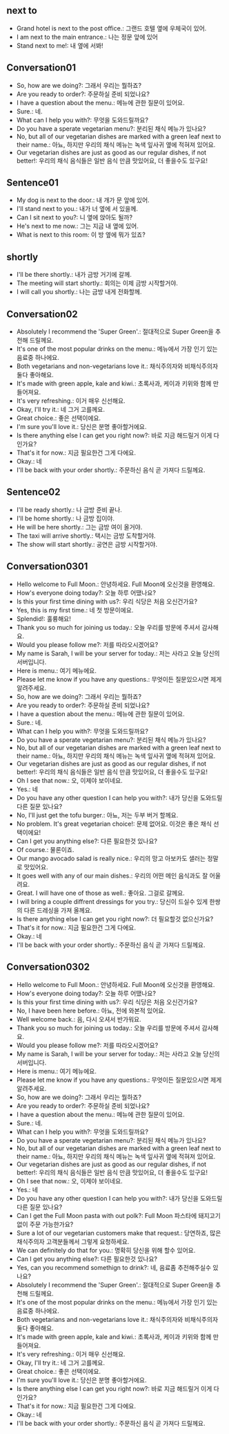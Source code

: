 ## next to 
- Grand hotel is next to the post office.:  그랜드 호텔 옆에 우체국이 있어.
- I am next to the main entrance.: 나는 정문 앞에 있어 
- Stand next to me!: 내 옆에 서봐!

## Conversation01
- So, how are we doing?: 그래서 우리는 뭘하죠?
- Are you ready to order?: 주문하실 준비 되었나요?
- I have a question about the menu.: 메뉴에 관한 질문이 있어요.
- Sure.: 네.
- What can I help you with?: 무엇을 도와드릴까요?
- Do you have a sperate vegetarian menu?: 분리된 채식 메뉴가 있나요?
- No, but all of our vegetarian dishes are marked with a green leaf next to their name.: 아뇨, 하지만 우리의 채식 메뉴는 녹색 잎사귀 옆에 적혀져 있어요.
- Our vegetarian dishes are just as good as our regular dishes, if not better!: 우리의 채식 음식들은 일반 음식 만큼 맛있어요, 더 좋을수도 있구요!

## Sentence01
- My dog is next to the door.: 내 개가 문 앞에 있어. 
- I'll stand next to you.: 내가 너 옆에 서 있을께. 
- Can I sit next to you?: 니 옆에 앉아도 될까? 
- He's next to me now.: 그는 지금 내 옆에 있어. 
- What is next to this room: 이 방 옆에 뭐가 있죠? 

## shortly 
- I'll be there shortly.:  내가 금방 거기에 갈께.
- The meeting will start shortly.:  회의는 이제 금방 시작할거야.
- I will call you shortly.:  나는 금방 내게 전화할께.

## Conversation02
- Absolutely I recommend the 'Super Green'.: 절대적으로 Super Green을 추천해 드릴께요.
- It's one of the most popular drinks on the menu.: 메뉴에서 가장 인기 있는 음료중 하나에요.
- Both vegetarians and non-vegetarians love it.: 채식주의자와 비채식주의자 둘다 좋아해요.
- It's made with green apple, kale and kiwi.: 초록사과, 케이과 키위와 함께 만들어져요.
- It's very refreshing.: 이거 매우 신선해요.
- Okay, I'll try it.: 네 그거 고를께요.
- Great choice.: 좋은 선택이에요.
- I'm sure you'll love it.: 당신은 분명 좋아할거에요.
- Is there anything else I can get you right now?: 바로 지금 해드릴거 이게 다인가요?
- That's it for now.: 지금 필요한건 그게 다에요.
- Okay.: 네
- I'll be back with your order shortly.: 주문하신 음식 곧 가져다 드릴께요.

## Sentence02
- I'll be ready shortly.: 나 금방 준비 끝나.  
- I'll be home shortly.: 나 금방 집이야. 
- He will be here shortly.: 그는 금방 여이 올거야. 
- The taxi will arrive shortly.: 택시는 금방 도착할거야. 
- The show will start shortly.: 공연은 금방 시작할거야.

## Conversation0301
- Hello welcome to Full Moon.: 안녕하세요. Full Moon에 오신것을 환영해요.
- How's everyone doing today?: 오늘 하루 어땠나요?
- Is this your first time dining with us?: 우리 식당은 처음 오신건가요?
- Yes, this is my first time.: 네 첫 방문이에요.
- Splendid!: 훌륭해요!
- Thank you so much for joining us today.: 오늘 우리를 방문에 주셔서 감사해요.
- Would you please follow me?: 저를 따라오시겠어요?
- My name is Sarah, I will be your server for today.: 저는 사라고 오늘 당신의 서버입니다.
- Here is menu.: 여기 메뉴에요.
- Please let me know if you have any questions.: 무엇이든 질문있으시면 제게 알려주세요.
- So, how are we doing?: 그래서 우리는 뭘하죠?
- Are you ready to order?: 주문하실 준비 되었나요?
- I have a question about the menu.: 메뉴에 관한 질문이 있어요.
- Sure.: 네.
- What can I help you with?: 무엇을 도와드릴까요?
- Do you have a sperate vegetarian menu?: 분리된 채식 메뉴가 있나요?
- No, but all of our vegetarian dishes are marked with a green leaf next to their name.: 아뇨, 하지만 우리의 채식 메뉴는 녹색 잎사귀 옆에 적혀져 있어요.
- Our vegetarian dishes are just as good as our regular dishes, if not better!: 우리의 채식 음식들은 일반 음식 만큼 맛있어요, 더 좋을수도 있구요!
- Oh I see that now.: 오, 이제야 보이네요.
- Yes.: 네
- Do you have any other question I can help you with?: 내가 당신을 도와드릴 다른 질문 있나요?
- No, I'll just get the tofu burger.: 아뇨, 저는 두부 버거 할께요.
- No problem. It's great vegetarian choice!: 문제 없어요. 이것은 좋은 채식 선택이에요!
- Can I get you anything else?: 다른 필요한것 있나요?
- Of course.: 물론이죠.
- Our mango avocado salad is really nice.: 우리의 망고 아보카도 샐러는 정말로 맛있어요.
- It goes well with any of our main dishes.: 우리의 어떤 메인 음식과도 잘 어울려요.
- Great. I will have one of those as well.: 좋아요. 그걸로 갈께요.
- I will bring a couple diffrent dressings for you try.: 당신이 드실수 있게 한쌍의 다른 드레싱을 가져 올께요.
- Is there anything else I can get you right now?: 더 필요할것 없으신가요?
- That's it for now.: 지금 필요한건 그게 다에요.
- Okay.: 네
- I'll be back with your order shortly.: 주문하신 음식 곧 가져다 드릴께요.

## Conversation0302
- Hello welcome to Full Moon.: 안녕하세요. Full Moon에 오신것을 환영해요.
- How's everyone doing today?: 오늘 하루 어땠나요?
- Is this your first time dining with us?: 우리 식당은 처음 오신건가요?
- No, I have been here before.: 아뇨, 전에 와본적 있어요.
- Well welcome back.: 음, 다시 오셔서 반가워요.
- Thank you so much for joining us today.: 오늘 우리를 방문에 주셔서 감사해요.
- Would you please follow me?: 저를 따라오시겠어요?
- My name is Sarah, I will be your server for today.: 저는 사라고 오늘 당신의 서버입니다.
- Here is menu.: 여기 메뉴에요.
- Please let me know if you have any questions.: 무엇이든 질문있으시면 제게 알려주세요.
- So, how are we doing?: 그래서 우리는 뭘하죠?
- Are you ready to order?: 주문하실 준비 되었나요?
- I have a question about the menu.: 메뉴에 관한 질문이 있어요.
- Sure.: 네.
- What can I help you with?: 무엇을 도와드릴까요?
- Do you have a sperate vegetarian menu?: 분리된 채식 메뉴가 있나요?
- No, but all of our vegetarian dishes are marked with a green leaf next to their name.: 아뇨, 하지만 우리의 채식 메뉴는 녹색 잎사귀 옆에 적혀져 있어요.
- Our vegetarian dishes are just as good as our regular dishes, if not better!: 우리의 채식 음식들은 일반 음식 만큼 맛있어요, 더 좋을수도 있구요!
- Oh I see that now.: 오, 이제야 보이네요.
- Yes.: 네
- Do you have any other question I can help you with?: 내가 당신을 도와드릴 다른 질문 있나요?
- Can I get the Full Moon pasta with out polk?: Full Moon 파스타에 돼지고기 없이 주문 가능한가요?
- Sure a lot of our vegetarian customers make that request.: 당연하죠, 많은 채식주의자 고객분들께서 그렇게 요청하세요.
- We can definitely do that for you.: 명확히 당신을 위해 할수 있어요. 
- Can I get you anything else?: 다른 필요한것 있나요?
- Yes, can you recommend somethign to drink?: 네, 음료좀 추전해주실수 있나요?
- Absolutely I recommend the 'Super Green'.: 절대적으로 Super Green을 추천해 드릴께요.
- It's one of the most popular drinks on the menu.: 메뉴에서 가장 인기 있는 음료중 하나에요.
- Both vegetarians and non-vegetarians love it.: 채식주의자와 비채식주의자 둘다 좋아해요.
- It's made with green apple, kale and kiwi.: 초록사과, 케이과 키위와 함께 만들어져요.
- It's very refreshing.: 이거 매우 신선해요.
- Okay, I'll try it.: 네 그거 고를께요.
- Great choice.: 좋은 선택이에요.
- I'm sure you'll love it.: 당신은 분명 좋아할거에요.
- Is there anything else I can get you right now?: 바로 지금 해드릴거 이게 다인가요?
- That's it for now.: 지금 필요한건 그게 다에요.
- Okay.: 네
- I'll be back with your order shortly.: 주문하신 음식 곧 가져다 드릴께요.
